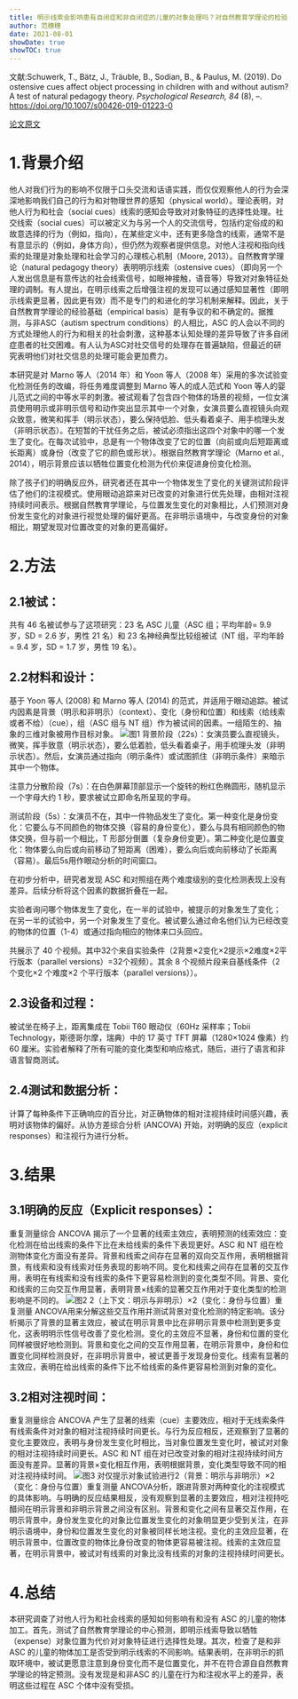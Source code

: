 ```yaml
---
title: 明示线索会影响患有自闭症和非自闭症的儿童的对象处理吗？对自然教育学理论的检验
author: 范穗穗
date: 2021-08-01
showDate: true
showTOC: true
---
```

文献:Schuwerk, T., Bätz, J., Träuble, B., Sodian, B., & Paulus, M. (2019). Do ostensive cues affect object processing in children with and without autism? A test of natural pedagogy theory. *Psychological Research, 84* (8), –. https://doi.org/10.1007/s00426-019-01223-0

[论文原文](../Source_Files/2021-08-01-FSS2.Pdf)
# 1.背景介绍
他人对我们行为的影响不仅限于口头交流和话语实践，而仅仅观察他人的行为会深深地影响我们自己的行为和对物理世界的感知（physical world）。理论表明，对他人行为和社会（social cues）线索的感知会导致对对象特征的选择性处理。社交线索（social cues）可以被定义为与另一个人的交流信号，包括约定俗成的和故意选择的行为（例如，指向），在某些定义中，还有更多隐含的线索，通常不是有意显示的（例如，身体方向），但仍然为观察者提供信息。对他人注视和指向线索的处理是对象处理和社会学习的心理核心机制（Moore, 2013）。自然教育学理论（natural pedagogy theory）表明明示线索（ostensive cues）（即向另一个人发出信息是有意传达的社会线索信号，如眼神接触，语音等）导致对对象特征处理的调制。有人提出，在明示线索之后增强注视的发现可以通过感知显著性（即明示线索更显著，因此更有效）而不是专门的和进化的学习机制来解释。因此，关于自然教育学理论的经验基础（empirical basis）是有争议的和不确定的。据推测，与非ASC（autism spectrum conditions）的人相比，ASC 的人会以不同的方式处理他人的行为和相关的社会刺激，这种基本认知处理的差异导致了许多自闭症患者的社交困难。有人认为ASC对社交信号的处理存在普遍缺陷，但最近的研究表明他们对社交信息的处理可能会更加费力。

本研究是对 Marno 等人（2014 年）和 Yoon 等人（2008 年）采用的多次试验变化检测任务的改编，将任务难度调整到 Marno 等人的成人范式和 Yoon 等人的婴儿范式之间的中等水平的刺激。被试观看了包含四个物体的场景的视频，一位女演员使用明示或非明示信号和动作突出显示其中一个对象，女演员要么直视镜头向观众致意，微笑和挥手（明示状态），要么保持低脸、低头看着桌子、用手梳理头发（非明示状态）。在短暂的干扰任务之后，被试必须指出这四个对象中的哪一个发生了变化。在每次试验中，总是有一个物体改变了它的位置（向前或向后短距离或长距离）或身份（改变了它的颜色或形状）。根据自然教育学理论（Marno et al., 2014），明示背景应该以牺牲位置变化检测为代价来促进身份变化检测。

除了孩子们的明确反应外，研究者还在其中一个物体发生了变化的关键测试阶段评估了他们的注视模式。使用眼动追踪来对已改变的对象进行优先处理，由相对注视持续时间表示。根据自然教育学理论，与位置发生变化的对象相比，人们预测对身份发生变化的对象进行视觉处理的偏好更高。在非明示语境中，与改变身份的对象相比，期望发现对位置改变的对象的更高偏好。
# 2.方法
## 2.1被试：
共有 46 名被试参与了这项研究：23 名 ASC 儿童（ASC 组；平均年龄= 9.9 岁，SD = 2.6 岁，男性 21 名）和 23 名神经典型比较组被试（NT 组，平均年龄= 9.4 岁，SD = 1.7 岁，男性 19 名）。
## 2.2材料和设计：
基于 Yoon 等人 (2008) 和 Marno 等人 (2014) 的范式，并适用于眼动追踪。被试内因素是背景（明示和非明示）（context）、变化（身份和位置）和线索（给线索或者不给）（cue），组（ASC 组与 NT 组）作为被试间的因素。一组陌生的、抽象的三维对象被用作目标对象。
![图1](../Supporting_Information/2021-08-01-FSS2-Fig1.png)
背景阶段（22s）：女演员要么直视镜头，微笑，挥手致意（明示状态），要么低着脸，低头看着桌子，用手梳理头发（非明示状态）。然后，女演员通过指向（明示条件）或试图抓住（非明示条件）来暗示其中一个物体。

注意力分散阶段（7s）：在白色屏幕顶部显示一个旋转的粉红色椭圆形，随机显示一个字母大约 1 秒，要求被试立即命名所呈现的字母。

测试阶段（5s）：女演员不在，其中一件物品发生了变化。第一种变化是身份变化：它要么与不同颜色的物体交换（容易的身份变化），要么与具有相同颜色的物体交换，但与前一个相比，T 形部分倒置（复杂身份变更）。第二种变化是位置变化：物体要么向后或向前移动了短距离（困难），要么向后或向前移动了长距离（容易）。最后5s用作眼动分析的时间窗口。

在初步分析中，研究者发现 ASC 和对照组在两个难度级别的变化检测表现上没有差异。后续分析将这个因素的数据折叠在一起。

实验者询问哪个物体发生了变化，在一半的试验中，被提示的对象发生了变化； 在另一半的试验中，另一个对象发生了变化。被试要么通过命名他们认为已经改变的物体的位置（1-4）或通过指向相应的物体来口头回应。

共展示了 40 个视频。其中32个来自实验条件（2背景×2变化×2提示×2难度×2平行版本（parallel versions）=32个视频）。其余 8 个视频片段来自基线条件（2 个变化×2 个难度×2 个平行版本（parallel versions））。
## 2.3设备和过程：
被试坐在椅子上，距离集成在 Tobii T60 眼动仪（60Hz 采样率；Tobii Technology，斯德哥尔摩，瑞典）中的 17 英寸 TFT 屏幕（1280×1024 像素）约 60 厘米。实验者解释了所有可能的变化类型和响应格式，随后，进行了语言和非语言智商测试。
## 2.4测试和数据分析：
计算了每种条件下正确响应的百分比，对正确物体的相对注视持续时间感兴趣，表明对该物体的偏好。从协方差综合分析 (ANCOVA) 开始，对明确的反应（explicit responses）和注视行为进行分析。
# 3.结果
## 3.1明确的反应（Explicit responses）：
重复测量综合 ANCOVA 揭示了一个显著的线索主效应，表明预测的线索效应：变化检测在给出线索的条件下比在未给线索的条件下表现更好。ASC 和 NT 组在检测物体变化方面没有差异。背景和线索之间存在显著的双向交互作用，表明根据背景，有线索和没有线索对任务表现的影响不同。变化和线索之间存在显著的交互作用，表明在有线索和没有线索的条件下更容易检测到的变化类型不同。背景、变化和线索的三向交互作用显著，表明背景×线索的显著交互作用对于变化类型的检测影响是不同的。
![图2](../Supporting_Information/2021-08-01-FSS2-Fig2.png)
2（上下文：明示与非明示）×2（变化：身份与位置）重复测量 ANCOVA用来分解这些交互作用并测试背景对变化检测的特定影响。该分析揭示了背景的显著主效应，被试在明示背景中比在非明示背景中检测到更多变化，这表明明示性信号改善了变化检测。变化的主效应不显著，身份和位置的变化同样被很好地检测到。背景和变化之间的交互作用显著，在明示背景中，身份和位置变化同样检测良好，在非明示背景中，被试更善于发现身份变化。线索有显著的主效应，表明在给出线索的条件下比不给线索的条件更容易检测到对象的变化。
## 3.2相对注视时间：
重复测量综合 ANCOVA 产生了显著的线索（cue）主要效应，相对于无线索条件有线索条件对对象的相对注视持续时间更长。与行为反应相反，还观察到了显著的变化主要效应，表明与身份发生变化时相比，当对象位置发生变化时，被试对对象的相对注视持续时间更长。ASC 和 NT 组在对已改变对象的相对注视持续时间方面没有差异。显著的背景×变化相互作用，表明根据背景，变化类型导致不同的相对注视持续时间。
![图3](../Supporting_Information/2021-08-01-FSS2-Fig3.png)
对仅提示对象试验进行2（背景：明示与非明示）×2（变化：身份与位置）重复测量 ANCOVA分析，跟进背景对两种变化的注视模式的具体影响。与明确的反应结果相反，没有观察到显著的主要效应，相对注视持吃醋间在明示背景和非明示背景之间没有区别。背景和变化之间有显著交互作用，在明示背景中，身份发生变化的对象比位置发生变化的对象明显更少受到关注，在非明示语境中，身份和位置发生变化的对象被同样长地注视。变化的主效应显著，在明示背景中，位置改变的物体比身份改变的物体更容易被注视。线索的主效应显著，在明示背景中，被试对有线索的对象比没有线索的对象的注视持续时间更长。
# 4.总结
本研究调查了对他人行为和社会线索的感知如何影响有和没有 ASC 的儿童的物体加工。首先，测试了自然教育学理论的中心预测，即明示线索导致以牺牲（expense）对象位置为代价对对象特征进行选择性处理。其次，检查了是和非ASC 的儿童的物体加工是否受到明示线索的不同影响。结果表明，在非明示的抓取环境中，被试更愿意注意到身份变化而不是位置变化，并不在符合源自自然教育学理论的特定预测。没有发现是和非ASC 的儿童在行为和注视水平上的差异，表明这些过程在 ASC 个体中没有受损。

